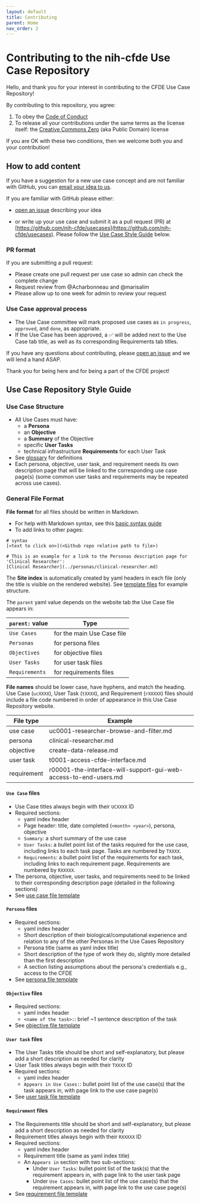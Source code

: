 ```yaml
---
layout: default
title: Contributing
parent: Home
nav_order: 2
---
```


# Contributing to the nih-cfde Use Case Repository

Hello, and thank you for your interest in contributing to the CFDE Use Case Repository!

By contributing to this repository, you agree:

1.  To obey the [Code of Conduct](./CODEOFCONDUCT.md)
2.  To release all your contributions under the same terms as the license itself: the [Creative Commons Zero](./LICENSE.md) (aka Public Domain) license

If you are OK with these two conditions, then we welcome both you and your contribution!

## How to add content

If you have a suggestion for a new use case concept and are not familiar with GitHub, you can [email your idea to us](mailto:autohelp+int+851+6545985337373134556@CFDE.groups.io).

If you are familiar with GitHub please either:

  - [open an issue](https://github.com/nih-cfde/usecases/issues/new) describing your idea
  
  - or write up your use case and submit it as a pull request (PR) at [https://github.com/nih-cfde/usecases](https://github.com/nih-cfde/usecases). Please follow the [Use Case Style Guide](#usecasestyle) below.

### PR format
If you are submitting a pull request:

- Please create one pull request per use case so admin can check the complete change
- Request review from @Acharbonneau and @marisalim
- Please allow up to one week for admin to review your request

### Use Case approval process
- The Use Case committee will mark proposed use cases as `in progress`, `approved`, and `done`, as appropriate.
- If the Use Case has been approved, a &#x2705; will be added next to the Use Case tab title, as well as its corresponding Requirements tab titles.

If you have any questions about contributing, please [open an issue](https://github.com/nih-cfde/usecases/issues/new) and we will lend a hand ASAP.

Thank you for being here and for being a part of the CFDE project!

## Use Case Repository Style Guide <a name="usecasestyle"></a>

### Use Case Structure
- All Use Cases must have:
    - a **Persona**
    - an **Objective**
    - a **Summary** of the Objective
    - specific **User Tasks**
    - technical infrastructure **Requirements** for each User Task
- See [glossary](./glossary.md) for definitions
- Each persona, objective, user task, and requirement needs its own description page that will be linked to the corresponding use case page(s) (some common user tasks and requirements may be repeated across use cases).

### General File Format

**File format** for all files should be written in Markdown.
- For help with Markdown syntax, see this [basic syntax guide](https://www.markdownguide.org/basic-syntax/)
- To add links to other pages:
    
```
# syntax
[<text to click on>](<Github repo relative path to file>)

# This is an example for a link to the Personas description page for 'Clinical Researcher':
[Clinical Researcher](../personas/clinical-researcher.md)
```
    
The **Site index** is automatically created by yaml headers in each file (only the title is visible on the rendered website). See [template files](https://github.com/nih-cfde/usecases/tree/StyleGuide/docs/template_files) for example structure.

  The `parent` yaml value depends on the website tab the Use Case file appears in:
  
  `parent:` value | Type
  --- | ---
  `Use Cases` | for the main Use Case file
  `Personas` | for persona files
  `Objectives` | for objective files
  `User Tasks` | for user task files
  `Requirements` | for requirements files
  
**File names** should be lower case, have hyphens, and match the heading. Use Case (`ucXXXX`), User Task (`tXXXX`), and Requirement (`rXXXXX`) files should include a file code numbered in order of appearance in this Use Case Repository website.

   File type | Example
   --- | ---
   use case | uc0001-researcher-browse-and-filter.md
   persona | clinical-researcher.md
   objective | create-data-release.md
   user task | t0001-access-cfde-interface.md
   requirement | r00001-the-interface-will-support-gui-web-access-to-end-users.md

#### `Use Case` files
- Use Case titles always begin with their `UCXXXX` ID
- Required sections:
    - yaml index header
    - Page header: title, date completed (`<month> <year>`), persona, objective
    - `Summary`: a short summary of the use case
    - `User Tasks`: a bullet point list of the tasks required for the use case, including links to each task page. Tasks are numbered by `TXXXX`.
    - `Requirements`: a bullet point list of the requirements for each task, including links to each requirement page. Requirements are numbered by `RXXXXX`.
- The persona, objective, user tasks, and requirements need to be linked to their corresponding description page (detailed in the following sections)
- See [use case file template](https://github.com/nih-cfde/usecases/blob/StyleGuide/docs/template_files/use-case-template.md)

#### `Persona` files
- Required sections:
    - yaml index header
    - Short description of their biological/computational experience and relation to any of the other Personas in the Use Cases Repository
    - Persona title (same as yaml index title)
    - Short description of the type of work they do, slightly more detailed than the first description
    - A section listing assumptions about the persona's credentials e.g., access to the CFDE
- See [persona file template](https://github.com/nih-cfde/usecases/blob/StyleGuide/docs/template_files/persona-template.md)

#### `Objective` files
- Required sections:
    - yaml index header
    - `<name of the task>:`: brief ~1 sentence description of the task
- See [objective file template](https://github.com/nih-cfde/usecases/blob/StyleGuide/docs/template_files/objective-template.md)

#### `User task` files
- The User Tasks title should be short and self-explanatory, but please add a short description as needed for clarity
- User Task titles always begin with their `TXXXX` ID
- Required sections:
    - yaml index header
    - `Appears in Use Cases:`: bullet point list of the use case(s) that the task appears in, with page link to the use case page(s)
- See [user task file template](https://github.com/nih-cfde/usecases/blob/StyleGuide/docs/template_files/user-task-template.md)

#### `Requirement` files
- The Requirements title should be short and self-explanatory, but please add a short description as needed for clarity
- Requirement titles always begin with their `RXXXXX` ID
- Required sections:
    - yaml index header
    - Requirement title (same as yaml index title)
    - An `Appears in` section with two sub-sections:
      - Under `User Tasks`: bullet point list of the task(s) that the requirement appears in, with page link to the user task page
      - Under `Use Cases`: bullet point list of the use case(s) that the requirement appears in, with page link to the use case page(s)
- See [requirement file template](https://github.com/nih-cfde/usecases/blob/StyleGuide/docs/template_files/requirement-template.md)
